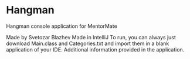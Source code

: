 # Hangman
Hangman console application for MentorMate

Made by Svetozar Blazhev
Made in IntelliJ
To run, you can always just download Main.class and Categories.txt
and import them in a blank application of your IDE.
Additional information provided in the application.
